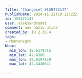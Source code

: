 ```yaml
---
Title: 'Changeset #159472147'
PublishDate: 2024-11-22T19:12:22Z
id: 159472147
user: aleksandra991
comment: nov naziv ulice
created_by: iD 2.30.4
tags:
- Montenegro
bbox:
  min_lon: 18.6178715
  min_lat: 42.4386
  max_lon: 18.6197829
  max_lat: 42.4446641

---
```

